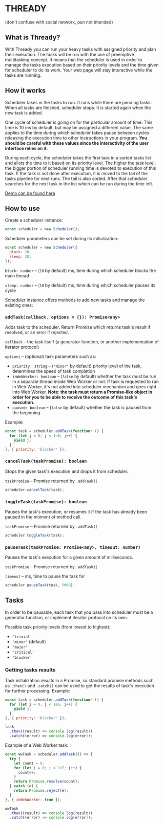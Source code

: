 # THREADY
(don't confuse with social network, pun not intended)

## What is Thready?
With Thready you can run your heavy tasks with assigned priority and plan their execution. The tasks will be run with the use of preemptive multitasking concept. It means that the scheduler is used in order to manage the tasks execution based on their priority levels and the time given for scheduler to do its work. Your web page will stay interactive while the tasks are running.

## How it works
Scheduler takes in the tasks to run. It runs while there are pending tasks. When all tasks are finished, scheduler stops. It is started again when the new task is added.

One cycle of scheduler is going on for the particular amount of time. This time is 10 ms by default, but may be assigned a different value. The same applies to the time during which scheduler takes pause between cycles releasing the execution time to other instructions in your program. **You should be careful with these values since the interactivity of the user interface relies on it.**

During each cycle, the scheduler takes the first task in a sorted tasks list and allots the time to it based on its priority level. The higher the task level, the bigger portion of scheduler running time is devoted to execution of this task. If the task is not done after execution, it is moved to the tail of the tasks pipeline for next runs. The tail is also sorted. After that scheduler searches for the next task in the list which can be run during the time left.

[Demo can be found here](https://adelfattakhova.github.io/thready/demo/)

## How to use
Create a scheduler instance:
```js
const scheduler = new Scheduler();
```

Scheduler parameters can be set during its initialization:
```js
const scheduler = new Scheduler({
  block: 20,
  sleep: 20,
});
```
`block: number` – (`10` by default) ms, time during which scheduler blocks the main thread

`sleep: number` – (`10` by default) ms, time during which scheduler pauses its cycle

Scheduler instance offers methods to add new tasks and manage the existing ones:

### `addTask(callback, options = {}): Promise<any>`
Adds task to the scheduler. Return Promise which returns task's result if resolved, or an error if rejected.

`callback` – the task itself (a generator function, or another implementation of iterator protocol)

`options` – (optional) task parameters such as:
- `priority: string` – (`'minor'` by default) priority level of the task, determines the speed of task completion
- `inWebWorker: boolean` – (`false` by default) whether the task must be run in a separate thread inside Web Worker or not. If task is requested to run in Web Worker, it's not added into scheduler mechanism and goes right into Web Worker. **Note: the task must return a Promise-like object in order for you to be able to receive the outcome of this task's execution.**
- `paused: boolean` – (`false` by default) whether the task is paused from the beginning

Example:
```js
const task = scheduler.addTask(function* () {
  for (let j = 0; j < 1e6; j++) {
    yield j;
  }
}, { priority: 'blocker' });
```

### `cancelTask(taskPromise): boolean`
Stops the given task's execution and drops it from scheduler.

`taskPromise` – Promise returned by `.addTask()`

```js
scheduler.cancelTask(task);
```

### `toggleTask(taskPromise): boolean`
Pauses the task's execution, or resumes it if the task has already been paused in the moment of method call.

`taskPromise` – Promise returned by `.addTask()`

```js
scheduler.toggleTask(task);
```

### `pauseTask(taskPromise: Promise<any>, timeout: number)`
Pauses the task's execution for a given amount of milliseconds.

`taskPromise` – Promise returned by `.addTask()`

`timeout` – ms, time to pause the task for

```js
scheduler.pauseTask(task, 5000);
```

## Tasks
In order to be pausable, each task that you pass into scheduler must be a generator function, or implement iterator protocol on its own.

Possible task priority levels (from lowest to highest):
- `'trivial'`
- `'minor'` (default)
- `'major'`
- `'critical'`
- `'blocker'`

### Getting tasks results

Task initialization results in a Promise, so standard promise methods such as `.then()` and `.catch()` can be used to get the results of task's execution for further processing. Example:
```js
const task = scheduler.addTask(function* () {
  for (let j = 0; j < 1e6; j++) {
    yield j;
  }
}, { priority: 'blocker' });

task
  .then((result) => console.log(result))
  .catch((error) => console.log(error));
```

Example of a Web Worker task:
```js
const wwTask = scheduler.addTask(() => {
  try {
    let count = 0;
    for (let j = 0; j < 1e7; j++) {
      count++;
    }
    return Promise.resolve(count);
  } catch (e) {
    return Promise.reject(e);
  }
}, { inWebWorker: true });

wwTask
  .then((result) => console.log(result))
  .catch((error) => console.log(error));
```
